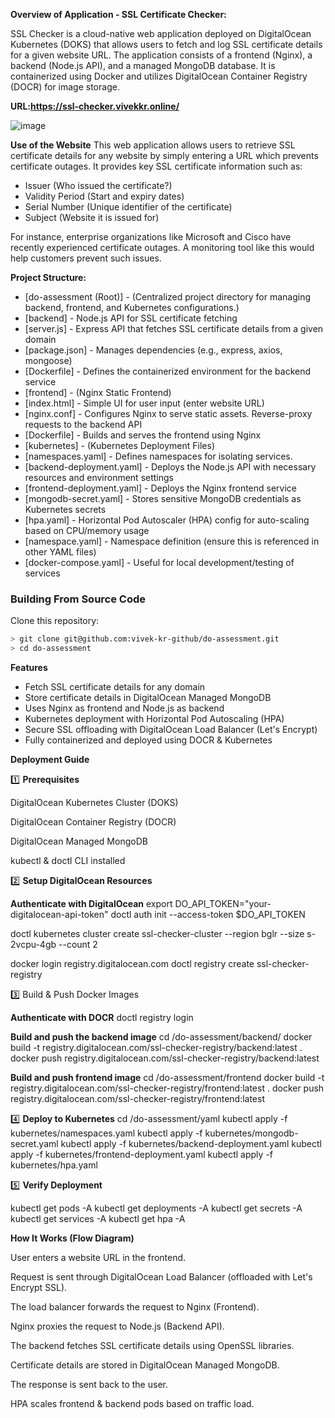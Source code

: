 **Overview of Application - SSL Certificate Checker:**

SSL Checker is a cloud-native web application deployed on DigitalOcean Kubernetes (DOKS) that allows users to fetch and log SSL certificate details for a given website URL. The application consists of a frontend (Nginx), a backend (Node.js API), and a managed MongoDB database. It is containerized using Docker and utilizes DigitalOcean Container Registry (DOCR) for image storage.

**URL:https://ssl-checker.vivekkr.online/**

![image](https://github.com/user-attachments/assets/c70e476d-8f4b-4dc2-806e-71d7292d1d4e)


**Use of the Website**
This web application allows users to retrieve SSL certificate details for any website by simply entering a URL which prevents certificate outages. It provides key SSL certificate information such as:
* Issuer (Who issued the certificate?)
* Validity Period (Start and expiry dates)
* Serial Number (Unique identifier of the certificate)
* Subject (Website it is issued for)
  
For instance, enterprise organizations like Microsoft and Cisco have recently experienced certificate outages. A monitoring tool like this would help customers prevent such issues.

**Project Structure:**
* [do-assessment (Root)] - (Centralized project directory for managing backend, frontend, and Kubernetes configurations.)
* [backend] - Node.js API for SSL certificate fetching
* [server.js] - Express API that fetches SSL certificate details from a given domain
* [package.json] - Manages dependencies (e.g., express, axios, mongoose)
* [Dockerfile] - Defines the containerized environment for the backend service
* [frontend] - (Nginx Static Frontend)
* [index.html] - Simple UI for user input (enter website URL)
* [nginx.conf] - Configures Nginx to serve static assets. Reverse-proxy requests to the backend API
* [Dockerfile] - Builds and serves the frontend using Nginx
* [kubernetes] - (Kubernetes Deployment Files)
* [namespaces.yaml] - Defines namespaces for isolating services.
* [backend-deployment.yaml] - Deploys the Node.js API with necessary resources and environment settings
* [frontend-deployment.yaml] - Deploys the Nginx frontend service
* [mongodb-secret.yaml] - Stores sensitive MongoDB credentials as Kubernetes secrets
* [hpa.yaml] - Horizontal Pod Autoscaler (HPA) config for auto-scaling based on CPU/memory usage
* [namespace.yaml] - Namespace definition (ensure this is referenced in other YAML files)
* [docker-compose.yaml] - Useful for local development/testing of services

### Building From Source Code
Clone this repository:

```bash
> git clone git@github.com:vivek-kr-github/do-assessment.git
> cd do-assessment
```
**Features**

* Fetch SSL certificate details for any domain
* Store certificate details in DigitalOcean Managed MongoDB
* Uses Nginx as frontend and Node.js as backend
* Kubernetes deployment with Horizontal Pod Autoscaling (HPA)
* Secure SSL offloading with DigitalOcean Load Balancer (Let's Encrypt)
* Fully containerized and deployed using DOCR & Kubernetes

**Deployment Guide**

1️⃣ **Prerequisites**

DigitalOcean Kubernetes Cluster (DOKS)

DigitalOcean Container Registry (DOCR)

DigitalOcean Managed MongoDB

kubectl & doctl CLI installed

2️⃣ **Setup DigitalOcean Resources**

**Authenticate with DigitalOcean**
export DO_API_TOKEN="your-digitalocean-api-token"
doctl auth init --access-token $DO_API_TOKEN

doctl kubernetes cluster create ssl-checker-cluster --region bglr --size s-2vcpu-4gb --count 2

docker login registry.digitalocean.com
doctl registry create ssl-checker-registry

3️⃣ Build & Push Docker Images

**Authenticate with DOCR**
doctl registry login

**Build and push the backend image**
cd /do-assessment/backend/
docker build -t registry.digitalocean.com/ssl-checker-registry/backend:latest .
docker push registry.digitalocean.com/ssl-checker-registry/backend:latest

**Build and push frontend image**
cd /do-assessment/frontend
docker build -t registry.digitalocean.com/ssl-checker-registry/frontend:latest .
docker push registry.digitalocean.com/ssl-checker-registry/frontend:latest

4️⃣ **Deploy to Kubernetes**
cd /do-assessment/yaml
kubectl apply -f kubernetes/namespaces.yaml
kubectl apply -f kubernetes/mongodb-secret.yaml
kubectl apply -f kubernetes/backend-deployment.yaml
kubectl apply -f kubernetes/frontend-deployment.yaml
kubectl apply -f kubernetes/hpa.yaml

5️⃣ **Verify Deployment**

kubectl get pods -A
kubectl get deployments -A
kubectl get secrets -A
kubectl get services -A
kubectl get hpa -A

**How It Works (Flow Diagram)**

User enters a website URL in the frontend.

Request is sent through DigitalOcean Load Balancer (offloaded with Let's Encrypt SSL).

The load balancer forwards the request to Nginx (Frontend).

Nginx proxies the request to Node.js (Backend API).

The backend fetches SSL certificate details using OpenSSL libraries.

Certificate details are stored in DigitalOcean Managed MongoDB.

The response is sent back to the user.

HPA scales frontend & backend pods based on traffic load.
